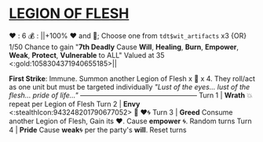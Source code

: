 # [__**LEGION OF FLESH**__](<https://www.youtube.com/watch?v=zP_1e30FWsE>)
❤️ : 6
💰 : ||+100% ❤️ and 🔷; Choose one from `tdt$wit_artifacts` x3 {OR} 1/50 Chance to gain "**7th Deadly** Cause __Will__, __Healing__, __Burn__, __Empower__, __Weak__, __Protect__, __Vulnerable__ to ALL" Valued at 35 <:gold:1058304371940655185>||

**First Strike**: Immune. Summon another Legion of Flesh x 👥 x 4. They roll/act as one unit but must be targeted individually
*"Lust of the eyes... lust of the flesh... pride of life..."*
—————————————————
Turn 1  | **Wrath** 💥 repeat per Legion of Flesh
Turn 2 | **Envy** <:stealthIcon:943248201790677052> 🔀 ❤️🌀
Turn 3 | **Greed** Consume another Legion of Flesh, Gain its ❤️. Cause __empower__ 🌀. Random turns
Turn 4 | **Pride** Cause __weak__🌀 per the party's __will__. Reset turns
